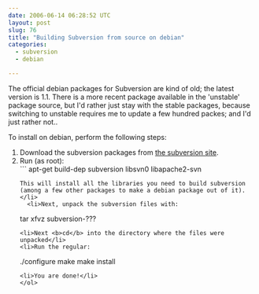 ```yaml
---
date: 2006-06-14 06:28:52 UTC
layout: post
slug: 76
title: "Building Subversion from source on debian"
categories:
  - subversion
  - debian

---
```

<p>The official debian packages for Subversion are kind of old; the latest version is 1.1. There is a more recent package available in the 'unstable' package source, but I'd rather just stay with the stable packages, because switching to unstable requires me to update a few hundred packes; and I'd just rather not..</p>

<p>To install on debian, perform the following steps:</p>

<ol>
  <li>Download the subversion packages from <a href="http://subversion.tigris.org/">the subversion site</a>.</li>
  <li>Run (as root):<br />
```
apt-get build-dep subversion libsvn0 libapache2-svn

```
This will install all the libraries you need to build subversion (among a few other packages to make a debian package out of it).</li>
  <li>Next, unpack the subversion files with:
```
tar xfvz subversion-???

```</li>
<li>Next <b>cd</b> into the directory where the files were unpacked</li>
<li>Run the regular:
```
./configure
make
make install

```
<li>You are done!</li>
</ol>